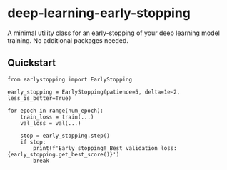 # deep-learning-early-stopping

A minimal utility class for an early-stopping of your deep learning model training. No additional packages needed.

## Quickstart

```
from earlystopping import EarlyStopping

early_stopping = EarlyStopping(patience=5, delta=1e-2, less_is_better=True)

for epoch in range(num_epoch):
    train_loss = train(...)
    val_loss = val(...)

    stop = early_stopping.step()
    if stop:
        print(f'Early stopping! Best validation loss: {early_stopping.get_best_score()}')
        break
```


